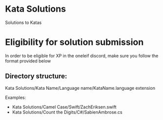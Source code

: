 # Kata Solutions

Solutions to Katas

# Eligibility for solution submission

In order to be eligible for XP in the oneleif discord, make sure you follow the format provided below

## Directory structure:
Kata Solutions/Kata Name/Language name/KataName.language extension

Examples:

* Kata Solutions/Camel Case/Swift/ZachEriksen.swift
* Kata Solutions/Count the Digits/C#/SabienAmbrose.cs